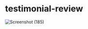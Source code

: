 # testimonial-review
![Screenshot (185)](https://user-images.githubusercontent.com/55451653/124608585-797db000-de8c-11eb-8309-ddddb77399ec.png)
